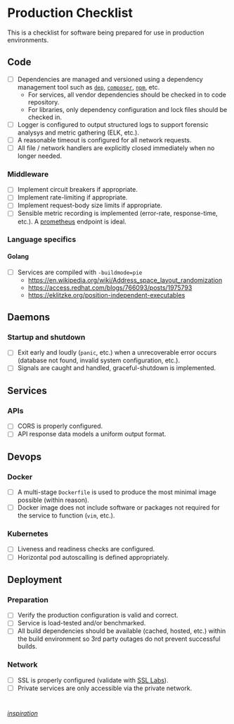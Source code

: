 # Production Checklist

This is a checklist for software being prepared for use in production environments.

## Code
- [ ] Dependencies are managed and versioned using a dependency management tool such as [`dep`](https://github.com/golang/dep), [`composer`](https://getcomposer.org/), [`npm`](https://www.npmjs.com/), etc.
  * For services, all vendor dependencies should be checked in to code repository.
  * For libraries, only dependency configuration and lock files should be checked in.
- [ ] Logger is configured to output structured logs to support forensic analysys and metric gathering (ELK, etc.).
- [ ] A reasonable timeout is configured for all network requests.
- [ ] All file / network handlers are explicitly closed immediately when no longer needed.

### Middleware
- [ ] Implement circuit breakers if appropriate.
- [ ] Implement rate-limiting if appropriate.
- [ ] Implement request-body size limits if appropriate.
- [ ] Sensible metric recording is implemented (error-rate, response-time, etc.). A [prometheus](https://prometheus.io/) endpoint is ideal.

### Language specifics
#### Golang
- [ ] Services are compiled with `-buildmode=pie`
  * https://en.wikipedia.org/wiki/Address_space_layout_randomization
  * https://access.redhat.com/blogs/766093/posts/1975793
  * https://eklitzke.org/position-independent-executables

## Daemons
### Startup and shutdown
- [ ] Exit early and loudly (`panic`, etc.) when a unrecoverable error occurs (database not found, invalid system configuration, etc.).
- [ ] Signals are caught and handled, graceful-shutdown is implemented.

## Services
### APIs
- [ ] CORS is properly configured.
- [ ] API response data models a uniform output format.

## Devops
### Docker
- [ ] A multi-stage `Dockerfile` is used to produce the most minimal image possible (within reason).
- [ ] Docker image does not include software or packages not required for the service to function (`vim`, etc.).

### Kubernetes
- [ ] Liveness and readiness checks are configured.
- [ ] Horizontal pod autoscalling is defined appropriately.

## Deployment
### Preparation
- [ ] Verify the production configuration is valid and correct.
- [ ] Service is load-tested and/or benchmarked.
- [ ] All build dependencies should be available (cached, hosted, etc.) within the build environment so 3rd party outages do not prevent successful builds.

### Network
- [ ] SSL is properly configured (validate with [SSL Labs](https://www.ssllabs.com/)).
- [ ] Private services are only accessible via the private network.

#

_[inspiration](https://github.com/bahlo/go-production-checklist)_

